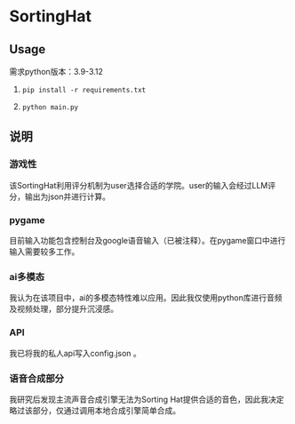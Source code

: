 # SortingHat

## Usage
需求python版本：3.9-3.12

1. `pip install -r requirements.txt`

2. `python main.py`

## 说明

### 游戏性

该SortingHat利用评分机制为user选择合适的学院。user的输入会经过LLM评分，输出为json并进行计算。

### pygame

目前输入功能包含控制台及google语音输入（已被注释）。在pygame窗口中进行输入需要较多工作。

### ai多模态

我认为在该项目中，ai的多模态特性难以应用。因此我仅使用python库进行音频及视频处理，部分提升沉浸感。

### API
我已将我的私人api写入config.json 。

### 语音合成部分

我研究后发现主流声音合成引擎无法为Sorting Hat提供合适的音色，因此我决定略过该部分，仅通过调用本地合成引擎简单合成。
